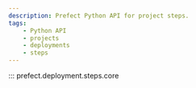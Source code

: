 ```yaml
---
description: Prefect Python API for project steps.
tags:
    - Python API
    - projects
    - deployments
    - steps
---
```


::: prefect.deployment.steps.core